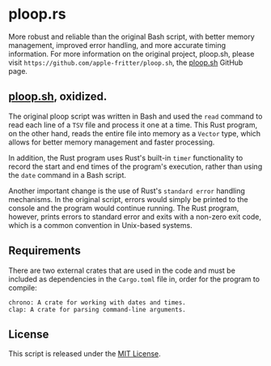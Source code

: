 # ploop.rs
More robust and reliable than the original Bash script, with better memory management, improved error handling, and more accurate timing information.
For more information on the original project, ploop.sh, please visit `https://github.com/apple-fritter/ploop.sh`, the [ploop.sh](https://github.com/apple-fritter/ploop.sh) GitHub page.

## [ploop.sh](https://github.com/apple-fritter/ploop.sh), oxidized.

The original ploop script was written in Bash and used the `read` command to read each line of a `TSV` file and process it one at a time. This Rust program, on the other hand, reads the entire file into memory as a `Vector` type, which allows for better memory management and faster processing.

In addition, the Rust program uses Rust's built-in `timer` functionality to record the start and end times of the program's execution, rather than using the `date` command in a Bash script.

Another important change is the use of Rust's `standard error` handling mechanisms. In the original script, errors would simply be printed to the console and the program would continue running. The Rust program, however, prints errors to standard error and exits with a non-zero exit code, which is a common convention in Unix-based systems.

## Requirements
There are two external crates that are used in the code and must be included as dependencies in the `Cargo.toml` file in, order for the program to compile:

```
chrono: A crate for working with dates and times.
clap: A crate for parsing command-line arguments.
```

## License

This script is released under the [MIT License](LICENSE).
